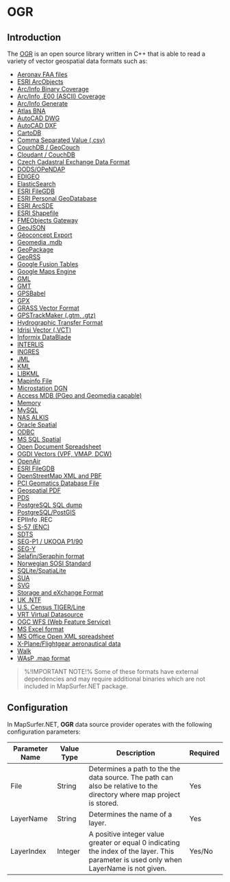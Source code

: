 # OGR


## Introduction

The [OGR](http://www.gdal.org/) is an open source library written in C++ that is able to read a variety of vector geospatial data formats such as:

- [Aeronav FAA files](http://www.gdal.org/drv_aeronavfaa.html)		
- [ESRI ArcObjects](http://www.gdal.org/drv_ao.html)				
- [Arc/Info Binary Coverage](http://www.gdal.org/drv_avcbin.html)	
- [Arc/Info .E00 (ASCII) Coverage](http://www.gdal.org/drv_avce00.html)
- [Arc/Info Generate](http://www.gdal.org/drv_arcgen.html)				
- [Atlas BNA](http://www.gdal.org/drv_bna.html)				
- [AutoCAD DWG](http://www.gdal.org/drv_dwg.html)				
- [AutoCAD DXF](http://www.gdal.org/drv_dxf.html)				
- [CartoDB](http://www.gdal.org/drv_cartodb.html)				
- [Comma Separated Value (.csv)](http://www.gdal.org/drv_csv.html)				
- [CouchDB / GeoCouch](http://www.gdal.org/drv_couchdb.html)				
- [Cloudant / CouchDB](http://www.gdal.org/drv_cloudant.html)				
- [Czech Cadastral Exchange Data Format](http://www.gdal.org/drv_vfk.html)				
- [DODS/OPeNDAP](http://www.gdal.org/drv_dods.html)				
- [EDIGEO](http://www.gdal.org/drv_edigeo.html)				
- [ElasticSearch](http://www.gdal.org/drv_elasticsearch.html)				
- [ESRI FileGDB](http://www.gdal.org/drv_filegdb.html)				
- [ESRI Personal GeoDatabase](http://www.gdal.org/drv_pgeo.html)				
- [ESRI ArcSDE](http://www.gdal.org/drv_sde.html)				
- [ESRI Shapefile](http://www.gdal.org/drv_shapefile.html)				
- [FMEObjects Gateway](http://www.gdal.org/drv_fme.html)				
- [GeoJSON](http://www.gdal.org/drv_geojson.html)				
- [Géoconcept Export](http://www.gdal.org/drv_geoconcept.html)				
- [Geomedia .mdb](http://www.gdal.org/drv_geomedia.html)				
- [GeoPackage](http://www.gdal.org/drv_geopackage.html)				
- [GeoRSS](http://www.gdal.org/drv_georss.html)				
- [Google Fusion Tables](http://www.gdal.org/drv_gft.html)				
- [Google Maps Engine](http://trac.osgeo.org/gdal/wiki/GMEDriver)				
- [GML](http://www.gdal.org/drv_gml.html)				
- [GMT](http://www.gdal.org/drv_gml.html)				
- [GPSBabel](http://www.gdal.org/drv_gpsbabel.html)				
- [GPX](http://www.gdal.org/drv_gpx.html)				
- [GRASS Vector Format](http://www.gdal.org/drv_grass.html)				
- [GPSTrackMaker (.gtm, .gtz)](http://www.gdal.org/drv_gtm.html)				
- [Hydrographic Transfer Format](http://www.gdal.org/drv_htf.html)				
- [Idrisi Vector (.VCT)](http://www.gdal.org/drv_idrisi.html)				
- [Informix DataBlade](http://www.gdal.org/drv_idb.html)				
- [INTERLIS](http://www.gdal.org/drv_ili.html)				
- [INGRES](http://www.gdal.org/drv_ingres.html)				
- [JML](http://www.gdal.org/drv_jml.html)				
- [KML](http://www.gdal.org/drv_kml.html)				
- [LIBKML](http://www.gdal.org/drv_libkml.html)				
- [Mapinfo File](http://www.gdal.org/drv_mitab.html)				
- [Microstation DGN](http://www.gdal.org/drv_dgn.html)				
- [Access MDB (PGeo and Geomedia capable)](http://www.gdal.org/drv_dgn.html)				
- [Memory](http://www.gdal.org/drv_dgn.html)				
- [MySQL](http://www.gdal.org/drv_mysql.html)				
- [NAS ALKIS](http://www.gdal.org/drv_nas.html)				
- [Oracle Spatial](http://www.gdal.org/drv_oci.html)				
- [ODBC](http://www.gdal.org/drv_odbc.html)				
- [MS SQL Spatial](http://www.gdal.org/drv_mssqlspatial.html)				
- [Open Document Spreadsheet](http://www.gdal.org/drv_ods.html)				
- [OGDI Vectors (VPF, VMAP, DCW)](http://www.gdal.org/drv_ogdi.html)				
- [OpenAir](http://www.gdal.org/drv_openair.html)				
- [ESRI FileGDB](http://www.gdal.org/drv_openfilegdb.html)				
- [OpenStreetMap XML and PBF](http://www.gdal.org/drv_openfilegdb.html)				
- [PCI Geomatics Database File](http://www.gdal.org/frmt_pcidsk.html)				
- [Geospatial PDF](http://www.gdal.org/frmt_pdf.html)				
- [PDS](http://www.gdal.org/drv_pds.html)				
- [PostgreSQL SQL dump](http://www.gdal.org/drv_pgdump.html)				
- [PostgreSQL/PostGIS](http://www.gdal.org/drv_pg.html)				
- EPIInfo .REC				
- [S-57 (ENC)](http://www.gdal.org/drv_s57.html)				
- [SDTS](http://www.gdal.org/drv_sdts.html)				
- [SEG-P1 / UKOOA P1/90](http://www.gdal.org/drv_segukooa.html)				
- [SEG-Y](http://www.gdal.org/drv_segukooa.html)				
- [Selafin/Seraphin format](http://www.gdal.org/drv_selafin.html)				
- [Norwegian SOSI Standard](http://trac.osgeo.org/gdal/ticket/3638)				
- [SQLite/SpatiaLite](http://www.gdal.org/drv_sqlite.html)				
- [SUA](http://www.gdal.org/drv_sqlite.html)				
- [SVG](http://www.gdal.org/drv_svg.html)				
- [Storage and eXchange Format](http://www.gdal.org/drv_sxf.html)				
- [UK .NTF](http://www.gdal.org/drv_ntf.html)				
- [U.S. Census TIGER/Line](http://www.gdal.org/drv_ntf.html)				
- [VRT Virtual Datasource](http://www.gdal.org/drv_vrt.html)				
- [OGC WFS (Web Feature Service)](http://www.gdal.org/drv_wfs.html)				
- [MS Excel format](http://www.gdal.org/drv_xls.html)				
- [MS Office Open XML spreadsheet](http://www.gdal.org/drv_xlsx.html)				
- [X-Plane/Flightgear aeronautical data](http://www.gdal.org/drv_xplane.html)			
- [Walk](http://www.gdal.org/drv_walk.html)				
- [WAsP .map format](http://www.gdal.org/drv_wasp.html)		


> %!IMPORTANT NOTE!% Some of these formats have external dependencies and may require additional binaries which are not included in MapSurfer.NET package.	


## Configuration

In MapSurfer.NET, **OGR** data source provider operates with the following configuration parameters:

Parameter Name | Value Type | Description | Required
------------ | ------------- | ------------- | -------------
File | String | Determines a path to the the data source. The path can also be relative to the directory where map project is stored. | Yes
LayerName | String | Determines the name of a layer. | Yes
LayerIndex | Integer | A positive integer value greater or equal 0 indicating the index of the layer. This parameter is used only when LayerName is not given.| Yes/No
